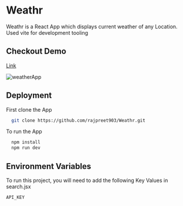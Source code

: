 
# Weathr

Weathr is a React App which displays current weather of any Location. Used vite for development tooling

## Checkout Demo


[Link](https://weathr-react.netlify.app/)

![weatherApp](https://github.com/rajpreet903/Weathr/assets/63117988/b66910df-991e-4e25-94de-3fcb879dc0e6)

## Deployment

First clone the App

```bash
  git clone https://github.com/rajpreet903/Weathr.git

```
To run the App 
```bash
  npm install
  npm run dev

```


## Environment Variables

To run this project, you will need to add the following Key Values in search.jsx

`API_KEY`


